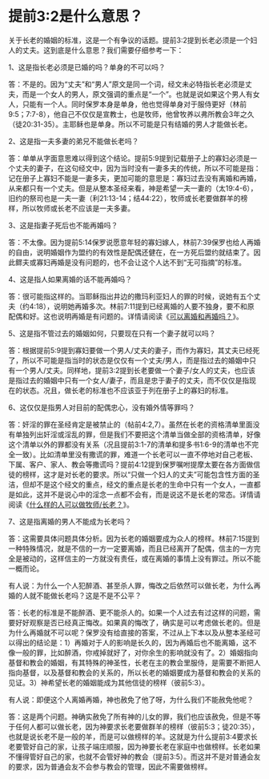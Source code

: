 # 提前3:2是什么意思？



<p>关于长老的婚姻的标准，这是一个有争议的话题。提前3:2提到长老必须是一个妇人的丈夫。这到底是什么意思？我们需要仔细参考一下：</p>

<p>1、这是指长老必须是已婚的吗？单身的不可以吗？</p>

<p>答：不是的。因为“丈夫”和“男人”原文是同一个词，经文未必特指长老必须是丈夫，而是一个女人的男人，原文强调的重点是“一个”。也就是说如果这个男人有女人，只能有一个人。同时保罗本身是单身，他也觉得单身对于服侍更好（林前9:5；7:7-8），他自己不仅仅是宣教士，也是牧师，他曾牧养以弗所教会3年之久（徒20:31-35）。主耶稣也是单身。所以不可能是只有结婚的男人才能做长老。</p>

<p>2、这是指一夫多妻的弟兄不能做长老吗？</p>

<p>答：单单从字面意思难以得到这个结论。提前5:9提到记载册子上的寡妇必须是一个丈夫的妻子，在这句经文中，因为当时没有一妻多夫的传统，所以不可能是指：记在册子上寡妇不能是一妻多夫，更加可能的意思是：寡妇过去没有离婚和再婚，从来都只有一个丈夫。但是从整本圣经来看，神是希望一夫一妻的（太19:4-6），旧约的祭司也是一夫一妻（利21:13-14；结44:22），牧师或长老要做群羊的榜样，所以牧师或长老不应该是一夫多妻。</p>

<p>3、这是指妻子死后也不能再婚吗？</p>

<p>答：不太像。因为提前5:14保罗说愿意年轻的寡妇嫁人，林前7:39保罗也给人再婚的自由，说明婚姻作为盟约的有效性是配偶还健在，在一方死后盟约就结束了。因此鳏夫或寡妇再婚是没有问题的，也不会让这个人达不到“无可指摘”的标准。</p>

<p>4、这是指人如果离婚的话不能再婚吗？</p>

<p>答：很可能指这样的。当耶稣指出井边的撒玛利亚妇人的罪的时候，说她有五个丈夫（约4:18），说明她再婚多次。林前7:11提到已经离婚的人要不独身，要不和原配偶和好。这也说明再婚是有问题的。详情请阅读《<a href="/node/12634">可以离婚和再婚吗？</a>》。</p>

<p>5、这是指不管过去的婚姻如何，只要现在只有一个妻子就可以吗？</p>

<p>答：根据提前5:9提到寡妇要做一个男人/丈夫的妻子，而作为寡妇，其丈夫已经死了，所以不可能是指当时的状态是仅仅有一个丈夫/男人，而是指过去的婚姻中只有一个男人/丈夫。同样地，提前3:2提到长老要做一个妻子/女人的丈夫，也应该是指过去的婚姻中只有一个女人/妻子，而且是忠于妻子的丈夫，而不仅仅是指现在的状态。况且，做长老的标准也不应该亚于列在册子上的寡妇的标准。</p>

<p>6、这仅仅是指男人对目前的配偶忠心，没有婚外情等罪吗？</p>

<p>答：奸淫的罪在圣经肯定是被禁止的（帖前4:2,7）。虽然在长老的资格清单里面没有单独列出奸淫或淫乱的罪，但是我们不要把这个清单当做全部的资格清单，好像这个清单以外的罪都没有关系（况且提前3:1-7的清单和提多书1:6-9的清单也不完全一致）。比如清单里没有撒谎的罪，难道一个长老可以一直不停地对自己老板、下属、客户、家人、教会等撒谎吗？提前4:12提到保罗嘱咐提摩太要在各方面做信徒的榜样，这才是对长老的要求。所以“只做一个妇人的丈夫”可能包含性方面的圣洁，但却不是这个经文的重点，经文的重点是长老的生命中只有一个女人，一直都是如此，这并不是说心中的淫念一点都不会有，而是说这不是长老的常态。详情请阅读《<a href="/node/12559">什么样的人可以做牧师/长老？</a>》。</p>

<p>7、这是指离婚的男人不能成为长老吗？</p>

<p>答：这需要具体问题具体分析。因为长老的婚姻要成为众人的榜样。林前7:15提到一种特殊情况，就是不信的一方一定要离婚，而且已经离开了配偶，信主的一方完全是被动的，这样信主的一方就没有责任，或在离婚的事情上没有罪过。所以不能一概而论。</p>

<p>有人说：为什么一个人犯醉酒、甚至杀人罪，悔改之后依然可以做长老，为什么再婚的人就不能做长老吗？这是不是不公平？</p>

<p>答：长老的标准是不能醉酒、更不能杀人的。如果一个人过去有过这样的问题，需要好好观察是否已经真正悔改。如果真的悔改了，确实是可以考虑做长老的。但是为什么再婚就不可以呢？保罗没有给直接的答案，不过从上下本以及从整本圣经可以得出的结论是：1）再婚对于人的影响是长久的，因为再婚后也不能离婚，这不像一般的罪，比如醉酒，你戒掉就好了，对你余生的影响就没有了。2）婚姻指向基督和教会的婚姻，有其特殊的神圣性，长老在主的教会里服侍，是需要不断把人指向基督，以及基督和教会的关系的，所以长老的婚姻要成为基督和教会的关系的见证。3）神希望长老的婚姻能成为其他信徒的榜样（彼前5:3）。</p>

<p>有人说：即便这个人离婚再婚，神也赦免了他了呀，为什么我们不能赦免他呢？</p>

<p>答：这是两个问题。神确实赦免了所有神的儿女的罪，我们也应该赦免，但是不等于任何人都可以做长老，因为神要求长老要做群羊的榜样（彼前5:3；徒20:35），也就是说长老不是一般的羊，而是可以做榜样的羊。这就是为什么提前3:4要求长老要管好自己的家，让孩子端庄顺服，因为神要长老在家庭中也做榜样。长老如果不懂得管好自己的家，也就不会管好神的教会（提前3:5）。而这并不是对普通会友的要求，因为普通会友不会参与教会的管理，因此不需要做榜样。</p>